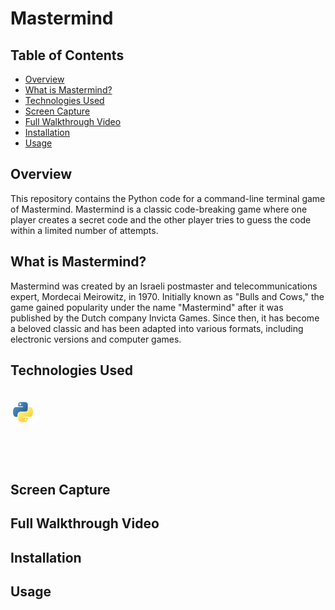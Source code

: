 <!-- omit in toc -->
# Mastermind

<!-- omit in toc -->
## Table of Contents

- [Overview](#overview)
- [What is Mastermind?](#what-is-mastermind)
- [Technologies Used](#technologies-used)
- [Screen Capture](#screen-capture)
- [Full Walkthrough Video](#full-walkthrough-video)
- [Installation](#installation)
- [Usage](#usage)

## Overview

This repository contains the Python code for a command-line terminal game of Mastermind. Mastermind is a classic code-breaking game where one player creates a secret code and the other player tries to guess the code within a limited number of attempts.

## What is Mastermind?
Mastermind was created by an Israeli postmaster and telecommunications expert, Mordecai Meirowitz, in 1970. Initially known as "Bulls and Cows," the game gained popularity under the name "Mastermind" after it was published by the Dutch company Invicta Games. Since then, it has become a beloved classic and has been adapted into various formats, including electronic versions and computer games.

## Technologies Used
<div style="display: inline_block"><br>

<img height="40" align="center" alt="Chris-Python" height="30" width="40" src="https://raw.githubusercontent.com/devicons/devicon/master/icons/python/python-original.svg">

&nbsp;&nbsp;&nbsp;&nbsp;&nbsp;&nbsp;&nbsp;&nbsp;

</div>

</br>

## Screen Capture

## Full Walkthrough Video

## Installation

## Usage

